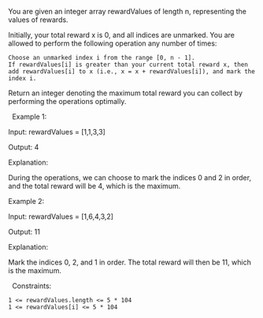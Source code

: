 You are given an integer array rewardValues of length n, representing the values of rewards.

Initially, your total reward x is 0, and all indices are unmarked. You are allowed to perform the following operation any number of times:


	Choose an unmarked index i from the range [0, n - 1].
	If rewardValues[i] is greater than your current total reward x, then add rewardValues[i] to x (i.e., x = x + rewardValues[i]), and mark the index i.


Return an integer denoting the maximum total reward you can collect by performing the operations optimally.

 
Example 1:


Input: rewardValues = [1,1,3,3]

Output: 4

Explanation:

During the operations, we can choose to mark the indices 0 and 2 in order, and the total reward will be 4, which is the maximum.


Example 2:


Input: rewardValues = [1,6,4,3,2]

Output: 11

Explanation:

Mark the indices 0, 2, and 1 in order. The total reward will then be 11, which is the maximum.


 
Constraints:


	1 <= rewardValues.length <= 5 * 104
	1 <= rewardValues[i] <= 5 * 104

